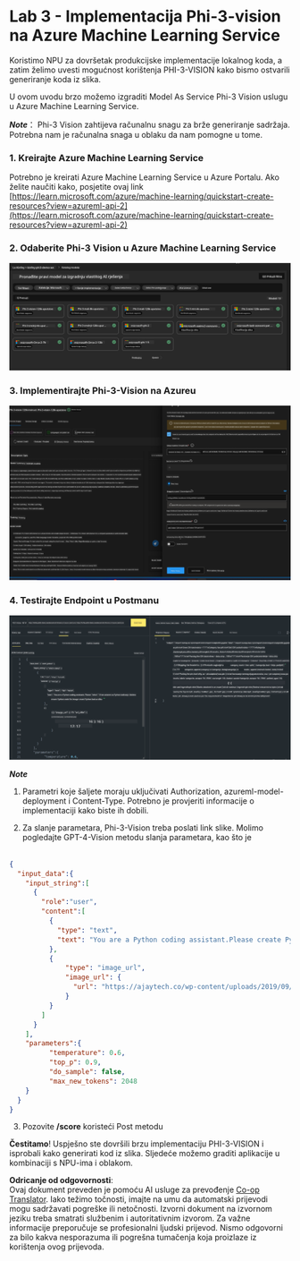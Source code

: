 <!--
CO_OP_TRANSLATOR_METADATA:
{
  "original_hash": "20cb4e6ac1686248e8be913ccf6c2bc2",
  "translation_date": "2025-05-09T19:45:35+00:00",
  "source_file": "md/02.Application/02.Code/Phi3/VSCodeExt/HOL/Apple/03.DeployPhi3VisionOnAzure.md",
  "language_code": "hr"
}
-->
# **Lab 3 - Implementacija Phi-3-vision na Azure Machine Learning Service**

Koristimo NPU za dovršetak produkcijske implementacije lokalnog koda, a zatim želimo uvesti mogućnost korištenja PHI-3-VISION kako bismo ostvarili generiranje koda iz slika.

U ovom uvodu brzo možemo izgraditi Model As Service Phi-3 Vision uslugu u Azure Machine Learning Service.

***Note***： Phi-3 Vision zahtijeva računalnu snagu za brže generiranje sadržaja. Potrebna nam je računalna snaga u oblaku da nam pomogne u tome.


### **1. Kreirajte Azure Machine Learning Service**

Potrebno je kreirati Azure Machine Learning Service u Azure Portalu. Ako želite naučiti kako, posjetite ovaj link [https://learn.microsoft.com/azure/machine-learning/quickstart-create-resources?view=azureml-api-2](https://learn.microsoft.com/azure/machine-learning/quickstart-create-resources?view=azureml-api-2)


### **2. Odaberite Phi-3 Vision u Azure Machine Learning Service**

![Catalog](../../../../../../../../../translated_images/vison_catalog.e04e9e5f2b6ff115fff30e793e54e617da07251c7b192e1a68e6b050917f45aa.hr.png)


### **3. Implementirajte Phi-3-Vision na Azureu**


![Deploy](../../../../../../../../../translated_images/vision_deploy.c0582d08b5d49675c643f3bedc04ae106957304f3cd4702406fa08bea80ba213.hr.png)


### **4. Testirajte Endpoint u Postmanu**


![Test](../../../../../../../../../translated_images/vision_test.fb4ff33607077153c7b5dcf37648dc5a9cb550824aeba89963e6b270314fc554.hr.png)


***Note***

1. Parametri koje šaljete moraju uključivati Authorization, azureml-model-deployment i Content-Type. Potrebno je provjeriti informacije o implementaciji kako biste ih dobili.

2. Za slanje parametara, Phi-3-Vision treba poslati link slike. Molimo pogledajte GPT-4-Vision metodu slanja parametara, kao što je

```json

{
  "input_data":{
    "input_string":[
      {
        "role":"user",
        "content":[ 
          {
            "type": "text",
            "text": "You are a Python coding assistant.Please create Python code for image "
          },
          {
              "type": "image_url",
              "image_url": {
                "url": "https://ajaytech.co/wp-content/uploads/2019/09/index.png"
              }
          }
        ]
      }
    ],
    "parameters":{
          "temperature": 0.6,
          "top_p": 0.9,
          "do_sample": false,
          "max_new_tokens": 2048
    }
  }
}

```

3. Pozovite **/score** koristeći Post metodu

**Čestitamo**! Uspješno ste dovršili brzu implementaciju PHI-3-VISION i isprobali kako generirati kod iz slika. Sljedeće možemo graditi aplikacije u kombinaciji s NPU-ima i oblakom.

**Odricanje od odgovornosti**:  
Ovaj dokument preveden je pomoću AI usluge za prevođenje [Co-op Translator](https://github.com/Azure/co-op-translator). Iako težimo točnosti, imajte na umu da automatski prijevodi mogu sadržavati pogreške ili netočnosti. Izvorni dokument na izvornom jeziku treba smatrati službenim i autoritativnim izvorom. Za važne informacije preporučuje se profesionalni ljudski prijevod. Nismo odgovorni za bilo kakva nesporazuma ili pogrešna tumačenja koja proizlaze iz korištenja ovog prijevoda.